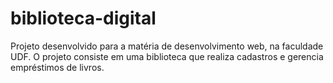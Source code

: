 # biblioteca-digital
Projeto desenvolvido para a matéria de desenvolvimento web, na faculdade UDF. O projeto consiste em uma biblioteca que realiza cadastros e gerencia empréstimos de livros.
